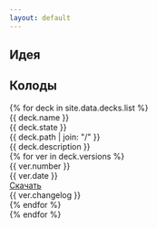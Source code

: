 ```yaml
---
layout: default
---
```


## Идея

## Колоды

<div class="deck-list">
{% for deck in site.data.decks.list %}
	<div class="deck">
      <div class="name">{{ deck.name }}</div>
	  <div class="state">{{ deck.state }}</div>
	  <div class="path">{{ deck.path | join: "/" }}</div>
	  <div class="description">{{ deck.description }}</div>
	  <div class="versions">
	  {% for ver in deck.versions %}
	    <div class="ver">
		  <div class="number">{{ ver.number }}</div>
		  <div class="date">{{ ver.date }}</div>
		  <div class="download">
		    <a href="{{ site.baseurl }}{{ ver.file }}">Скачать</a>
          </div>
		  <div class="changelog">{{ ver.changelog }}</div>
		</div>
	  {% endfor %}
	  </div>
	</div>
{% endfor %}
</div>
